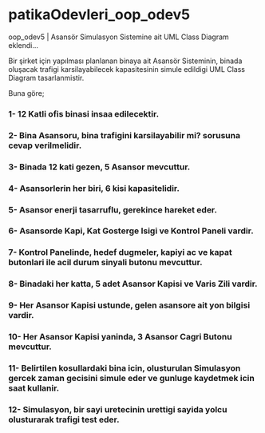 # patikaOdevleri_oop_odev5
oop_odev5 | Asansör Simulasyon Sistemine ait UML Class Diagram eklendi...

Bir şirket için yapılması planlanan binaya ait Asansör Sisteminin, binada oluşacak trafigi karsilayabilecek kapasitesinin simule edildigi UML Class Diagram tasarlanmistir.

Buna göre;

### 1- 12 Katli ofis binasi insaa edilecektir.
### 2- Bina Asansoru, bina trafigini karsilayabilir mi? sorusuna cevap verilmelidir.
### 3- Binada 12 kati gezen, 5 Asansor mevcuttur.
### 4- Asansorlerin her biri, 6 kisi kapasitelidir.
### 5- Asansor enerji tasarruflu, gerekince hareket eder.
### 6- Asansorde Kapi, Kat Gosterge Isigi ve Kontrol Paneli vardir.
### 7- Kontrol Panelinde, hedef dugmeler, kapiyi ac ve kapat butonlari ile acil durum sinyali butonu mevcuttur.
### 8- Binadaki her katta, 5 adet Asansor Kapisi ve Varis Zili vardir.
### 9- Her Asansor Kapisi ustunde, gelen asansore ait yon bilgisi vardir.
### 10- Her Asansor Kapisi yaninda, 3 Asansor Cagri Butonu mevcuttur.
### 11- Belirtilen kosullardaki bina icin, olusturulan Simulasyon gercek zaman gecisini simule eder ve gunluge kaydetmek icin saat kullanir.
### 12- Simulasyon, bir sayi uretecinin urettigi sayida yolcu olusturarak trafigi test eder.
